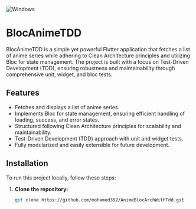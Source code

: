 ![Windows](https://github.com/user-attachments/assets/9d32c305-a582-465b-9af7-372f2cb87455)

# BlocAnimeTDD

BlocAnimeTDD is a simple yet powerful Flutter application that fetches a list of anime series while adhering to Clean Architecture principles and utilizing Bloc for state management. The project is built with a focus on Test-Driven Development (TDD), ensuring robustness and maintainability through comprehensive unit, widget, and bloc tests.

## Features
- Fetches and displays a list of anime series.
- Implements Bloc for state management, ensuring efficient handling of loading, success, and error states.
- Structured following Clean Architecture principles for scalability and maintainability.
- Test-Driven Development (TDD) approach with unit and widget tests.
- Fully modularized and easily extensible for future development.

## Installation

To run this project locally, follow these steps:

1. **Clone the repository:**
   ```bash
   git clone https://github.com/mohamed352/AnimeBlocArchWithTdd.git

